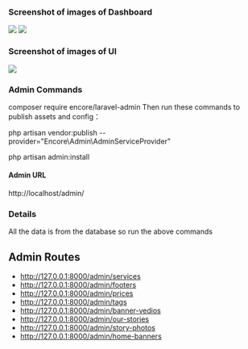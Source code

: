 ### Screenshot of images of Dashboard
<img src="https://user-images.githubusercontent.com/60160165/205647801-720b8fc4-81a4-468b-8b5c-f9c1d694949f.png">
<img src="https://user-images.githubusercontent.com/60160165/205653190-05c6ea8d-0f52-45aa-9606-5dc2eb655c3f.png">

### Screenshot of images of UI
<img src="https://user-images.githubusercontent.com/60160165/205641881-9e2da294-29c3-4d96-a605-cbfa02eab8fa.png">



### Admin Commands
composer require encore/laravel-admin
Then run these commands to publish assets and config：

php artisan vendor:publish --provider="Encore\Admin\AdminServiceProvider"

php artisan admin:install

#### Admin URL
http://localhost/admin/

### Details 
All the data is from the database so run the above commands


## Admin Routes 

- http://127.0.0.1:8000/admin/services
- http://127.0.0.1:8000/admin/footers
- http://127.0.0.1:8000/admin/prices
- http://127.0.0.1:8000/admin/tags
- http://127.0.0.1:8000/admin/banner-vedios
- http://127.0.0.1:8000/admin/our-stories
- http://127.0.0.1:8000/admin/story-photos
- http://127.0.0.1:8000/admin/home-banners

